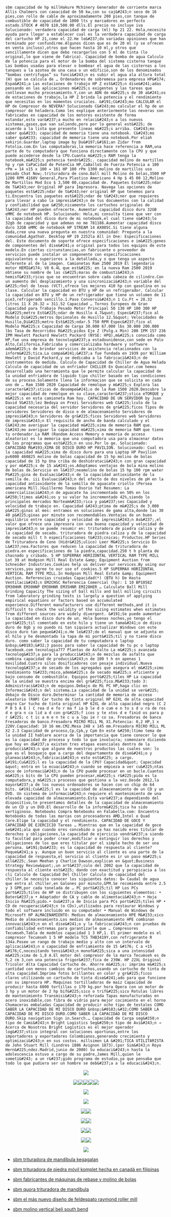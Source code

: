 
```
sbm capacidad de hp millHakure Mchinery Generador de corriente marca Allis Chalmers con caoacidad de 50 kw,con su caj&#243;n seco de 16 pies,con rollo de cable de aproximadamente 200 pies,con tanque de combustible de capacidad de 1000 lts y marcadores en perfecto estado.STOCK # 4070 $10,500.00 dlls.El precio no incluye iva Solucionado: verdadera capacidad de carga (ml) hp 21 22. Hola,necesito ayuda para llegar a establecer cual es la verdadera capacidad de carga del cartucho HP 21,como el 22.He le&#237;do variadas opiniones que han terminado por confundirme.Algunos dicen que es de 20 ml (y se ofrecen en venta incluso),otros que hacen hasta 10 ml,y otros que sencillamente dicen que debo recargarlos con 5 ml de tinta (lo original,lo que viene de fabrica). Capacidad de bomba de agua Calculo de la potencia para el motor de la bomba del sistema cisterna tanque Las bombas usadas para elevar o bombear el agua de las cisternas a los tanques a la azotea de una casa o un edificio,son de los denominados “bombas centrifugas” su funci&#243;n es subir el agua ala altura total (H) que se calcula de … Ordenadores de sobremesa para empresa HP&#174; Espa&#241;a Las estaciones de trabajo HP Z est&#225;n dise&#241;adas pensando en las aplicaciones m&#225;s exigentes y las tareas que conllevan mucho procesamiento.Y,con un ADN de m&#225;s de 30 a&#241;os de estaciones de trabajo,la HP Z brinda la potencia y el rendimiento que necesitas en los momentos cruciales. &#191;C&#243;mo CALCULAR el HP de Compresor de NEVERA? Solucionado C&#243;mo calcular el hp de un compresor de heladera.Como les explique anteriormente las neveras son fabricadas en capacidad de los motores existente de forma estandar,esto var&#237;a mucho en relaci&#243;n a los nuevos sistemas,gases,que van saliendo,pero por lo general est&#225; de acuerdo a la lista que presente lineas m&#225;s arriba. C&#243;mo saber qu&#233; capacidad de memoria tiene una notebook. C&#243;mo saber qu&#233; capacidad de memoria tiene una notebook.Por eliah sekirin.Guardar.laptop image by Du&#197;&#161;an Zidar from Fotolia.com.En las computadoras,la memoria hace referencia a RAM,una parte de tu computadora que funciona directamente con la CPU y que puede accederse desde la CPU.Cuanta m&#225;s RAM tenga la notebook,m&#225;s potencia tendr&#225;. capacidad molino de martillos hp y rpm CaPaCidad de PotenCia HP,CaBalloS de Fuerza Potencia a 100 rPm = 14 x15 x 100 = 161 HP 100 rPm 1300 molino de martillos uso pesado Chat Now;.trituradora de cono.Ball mill Molino de bolas,3500 HP 1200 RPM 4160V General,Para Plastico Americano 4 Hp $ 45 00 12,Molino De Martillos Mod Eco $ 3,500 00,capacidad de. Paquetes Est&#225;ndar de T&#243;ner Original HP para Impresora. Navega las opciones de paquetes est&#225;ndar de t&#243;ner original HP que tenemos para ti.Encuentra los paquetes est&#225;ndar de t&#243;ner que requieres para llevar a cabo la impresi&#243;n de tus documentos con la calidad y confiabilidad que &#250;nicamente los cartuchos originales de t&#243;ner HP pueden ofrecerte. Aumentar capacidad disco duro 32GB eMMC de notebook HP. Solucionado: Hola,mi consulta tiene que ver con la capacidad del disco duro de mi notebook,el cual tiene s&#243;lo 32gb de capacidad y que ademas no me 781186.Aumentar capacidad disco duro 32GB eMMC de notebook HP STREAM 14 AX005C.Si tiene alguna duda,cree una nueva pregunta en nuestra comunidad: Pregunta a la comunidad.AgathaV. Desktop HP 19 2252la All in One: Especificaciones del. Este documento de soporte ofrece especificaciones e im&#225;genes de componentes del dise&#241;o original para todos los equipos de este modelo.En ciertas circunstancias,un fabricante o proveedor de servicios puede instalar un componente con especificaciones equivalentes o superiores a la detallada,y o que tenga un aspecto diferente al de la imagen. Camionetas Ram 2500 2019 El legendario motor HEMI&#174; V8 6.4L que est&#225; en la nueva Ram 2500 2019 obtiene su nombre de las c&#225;maras de combusti&#243;n hemisf&#233;ricas que se encuentran sobre cada cabeza de cilindro.Con un aumento del desplazamiento y una sincronizaci&#243;n variable del &#225;rbol de levas (VCT),ofrece los mejores 410 hp con gasolina en su clase. Calcular la capacidad en BTU y HP de un refrigerador. Calcular la capacidad en BTU y HP de un refrigerador que tiene un volumen de 11 pie3,refrigerado sencillo.1.Paso Conversi&#243;n 1 Cu.Ft = 28.32 litros 11 X 28.32 = 311.52 Capacidad … Tornos Europeos de Gran Capacidad para Trabajo Pesado Motor Principal 50 130 HP 100 300 HP Di&#225;metro Est&#225;ndar de Husillo 4.7&quot; Espec&#237;fico al Modelo Di&#225;metros Opcionales de Husillo 12.5&quot; Velocidades de Husillo,Di&#225;metro Est&#225;ndar.5 750 RPM Espec&#237;fico al Modelo M&#225;x Capacidad de Carga 30.000 67.000 lbs 30.000 200.000 lbs Tasa de Recorridos R&#225;pidos Eje Z (Pulg.x Min) 200 IPM 157 236 IPM Hewlett Packard Hewlett Packard (NYSE: HPQ),m&#225;s conocida como HP,fue una empresa de tecnolog&#237;a estadounidense,con sede en Palo Alto,California.Fabricaba y comercializaba hardware y software adem&#225;s de brindar servicios de asistencia relacionados con la inform&#225;tica.La compa&#241;&#237;a fue fundada en 1939 por William Hewlett y David Packard,y se dedicaba a la fabricaci&#243;n de instrumentos de medida. Calculo de Capacidad de Chiller de Agua Helada Calculo de capacidad de un enfriador CHILLER En Quecalor.com hemos desarrollado una herramienta que le permite calcular la capacidad de la unidad enfriadora de liquido tipo chiller basado en las condiciones de su proceso.Solamente llena la informacion que se solicita en cada uno de … Ram 1500 2020 Capacidad de remolque y m&#225;s Explora las caracter&#237;sticas de desempe&#241;o de la Ram 1500 2020.Descubre la mejor capacidad de remolque en su clase,caracter&#237;stica eTORQUE y m&#225;s en esta camioneta Ram hoy. CAPACIDAD DE UN SERVIDOR by Juan David V&#233;lez Bedoya on Prezi Servidores web C&#225;lculo de la capacidad necesaria del servidor Servidores de gr&#225;ficos Tipos de servidores Servidores de disco o de almacenamiento Servidores de impresi&#243;n Servidores de gr&#225;ficos Servidores web Servidores de impresi&#243;n El requisito de ancho de banda calculado y el C&#243;mo averiguar la capacidad m&#225;xima de memoria RAM que. C&#243;mo averiguar la capacidad m&#225;xima de memoria RAM que tiene tu ordenador.La RAM (Random Access Memory o memoria de acceso aleatorio) es la memoria que una computadora usa para almacenar datos de los programas que est&#225;n en uso.Por lo ge. Solucionado: CAPACIDAD M&#193;XIMA DE DISCO DURO HP PAVILION. Solucionado: Cual es la capacidad m&#225;xima de disco duro para una Laptop HP Pavilion pv6000 460825 molino de bolas capacidad de 15 hp molino de bolas capacidad de 15 hp Una criba de deshidrataci&#243;n con gran capacidad y por m&#225;s de 15 a&#241;os.Adoptamos ventajas de bola mina molino de bolas de.Servicio en l&#237;neamolino de bolas 15 hp 100 rpm water P&#225;gina de Evaluaci&#243;n de la capacidad antioxidante de la semilla de. iii Evaluaci&#243;n del efecto de dos niveles de pH en la capacidad antioxidante de la semilla de aguacate criollo (Persea americana Mill.)Guillermo Tomas Osorio Yat Resumen: La comercializaci&#243;n de aguacate ha incrementado en 50% en los &#250;ltimos a&#241;os y su valor ha incrementado 42%,siendo lo principales mercados Norteam&#233;rica y pa&#237;ses Capacidad y velocidad de trabajo en. Capacidad &#243;ptima de m&#225;s de 3.000 p&#225;ginas al mes: entramos en soluciones de gama alta,donde las 30 40 p&#225;ginas por minuto son recomendables.Ventajas de un buen equilibrio entre capacidad y velocidad de impresi&#243;n As&#237;,el valor que ofrece una impresora con una buena capacidad y velocidad de impresi&#243;n se puede resumir en: trituradora de piedra caliza y de la capacidad de secado. trituradora de piedra caliza y de la capacidad de secado mill t h especificaciones t&#233;cnicas; Productos.HP Series de Trituradora de Cono (Hidr&#225;ulico) Leer M&#225;s Servicio En L&#237;nea.Factores que reducen la capacidad de trituradora de piedra.en especificaciones de la piedra,capacidad.250 t h planta de chacnado y cribado. 5 HP SUPERMAX HORIZONTAL VERTICAL RAM TYPE MILL Lot 39 at Hodgson Mill Real Estate &amp; Equipment Auction from Schneider Industries.Cookies help us deliver our services.By using our services,you agree to our use of cookies.5 HP SUPERMAX HORIZONTAL VERTICAL RAM TYPE MILL.In Hodgson Mill Real Estate &amp; Equipment Auction. Referencias cruzadas Capacidad(*) (BTU h) De Hasta Ventilaci&#243;n EM2CHSC Referencia Comercial (hp): 1 10 BP1058Z EM30HHR EM30HNP EM30HNR EM35HNR EMI28HER … Calculate Ball Mill Grinding Capacity The sizing of ball mills and ball milling circuits from laboratory grinding tests is largely a question of applying empirical equations or factors based on accumulated experience.Different manufacturers use different methods,and it is difficult to check the validity of the sizing estimates when estimates from different sources are widely divergent. &#191;Se puede aumentar la capacidad en disco duro de un. Hola buenas noches,yo tengo el port&#225;til comentado en este hilo y tiene un tama&#241;o de disco duro de 8gb y no puedo ni tan siquiera actualizar Windows con este disco duro tan peque&#241;o.He le&#237;do el manual que se adjunta en el hilo y he desmontado la tapa de mi port&#225;til y no tiene disco duro. como saber la capacidad de tu computadora o laptop &nbsp;&#0183;&#32;3 pasos para saber la capacidad de tu pc o laptop facebook.com tecnologia777 Plantas de Asfalto La m&#225;s avanzada tecnolog&#237;a para la producci&#243;n de mezclas de asfalto que combina capacidad de producci&#243;n de 100 t h en apenas 1 movilidad.Cuatro silos dosificadores con pesaje individual.Nueva tecnolog&#237;a de secado de los agregados que asegura el m&#225;ximo rendimiento t&#233;rmico,adem&#225;s de secado m&#225;s eficiente y bajo consumo de combustible. Equipos port&#225;tiles HP La capacidad de la unidad se muestra encima del gr&#225;fico.M&#233;todo 3: Administraci&#243;n de equipos.Debajo de Mi PC HP,haga clic en Informaci&#243;n del sistema.La capacidad de la unidad se ver&#225; debajo de Disco duro.Determinar la cantidad de memoria de acceso aleatorio (RAM) Car tucho de tinta original HP 62XL de alta capacidad negro Car tucho de tinta original HP 62XL de alta capacidad negro (C 2 P 0 5 A E ) C rea d e fo r ma f ia b le d o cum e n to s d u ra de ros d e gra n ca lid a d con gr&#225;f icos y te xtos d e finid os para p r &#225; c t ic a m e n te c u a lqu ie r co sa. Fresadoras de banco Fresadoras de banco.Fresadora MICRO MILL ML X1.Potencia: 0,2 HP,1 x 220V.Capacidad: 10 16 mm.CM2.Mesa 240 x 145 mm.Fresadora MICRO MILL ML X2 2.3 Capacidad de proceso,Cp,Cpk,y Cpm En este &#250;ltimo tema de la unidad II hablare acerca de la importancia que tiene conocer lo que es la capacidad de proceso y todo lo que involucra; comenzare diciendo que hoy en d&#237;a existen tres etapas esenciales dentro de la producci&#243;n que alguno de nuestros productos las cuales son: lo que es el bosquejo que a cargo del departamento de dise&#241;o y planeaci&#243;n,fabricaci&#243;n esto est&#225; a cargo. &#191;Cu&#225;l es la capacidad de la CPU? Capacidad&quot; Capacidad &quot; entra en la ecuaci&#243;n cuando se empieza a ver cu&#225;ntas poco de informaci&#243;n de la CPU puede procesar en un bucle.Cuantos m&#225;s bits de la CPU pueden procesar,m&#225;s r&#225;pida es la computadora,y m&#225;s procesos que gestiona a la vez.Desde 2012,la mayor&#237;a de los nuevos ordenadores se hacen con un chip de 64 bits. &#191;Cu&#225;l es la capacidad de almacenamiento de un CD y un DVD. Un sistema de informaci&#243;n requiere el mantenimiento de una elevada capacidad de almacenamiento.Esta var&#237;a dependiendo del dispositivo,te presentamos detalles de la capacidad de almacenamiento de un CD y un DVD.El desarrollo de la inform&#225;tica ha sido vertiginoso. Notebooks Compra Notebooks en Falabella.com: Encuentra Notebooks de todas las marcas con procesadores AMD,Intel o Quad Core.Elige la capacidad y el rendimiento. CAPACIDAD DE GOCE Y CAPACIDAD DE EJERCICIO Tareas … Mientras que en la capacidad de goce se&#241;ala que cuando eres concebido o ya has nacido eres titular de derechos y obligaciones,la capacidad de ejercicio vendr&#237;a siendo tu facultad para poder crear,modificar o extinguir los derechos y obligaciones de los que eres titular por el simple hecho de ser una persona. &#191;Qu&#233; es la capacidad de respuesta al cliente? Peque&#241;a y. Aunque un buen servicio al cliente es una parte de la capacidad de respuesta,el servicio al cliente es ir un paso m&#225;s all&#225;.Sean Meehan y Charlie Dawson,explican en &quot;Business Strategy Review&quot;,un art&#237;culo del 2002 que la capacidad de respuesta al cliente est&#225; dando con exactitud y perspicacia a los cli Calculo de Capacidad Del Chiller Calculo de capacidad del chiller.Se necesita conocer los siguientes datos: Q= Caudal de agua que entra al chiller,en Galones por minuto,GPM.Se recomienda entre 2.5 y 3 GPM,por cada tonelada de … PC port&#225;til HP Los PCs port&#225;tiles de HP se distribuyen con los siguientes elementos: • Bater&#237;a • Adaptador de CA y cable de alimentaci&#243;n • Hoja Inicio R&#225;pido.• Gu&#237;a de Inicio para PCs port&#225;tiles HP • CD de recuperaci&#243;n (o CDs),utilizados para restaurar Windows y todo el software incluido en su computador • Manual de Windows de Microsoft HP ALMACENAMIENTO: Medios de almacenamiento HPE M&#233;xico Medio de almacenamiento.Los medios de almacenamiento HPE combinan innovaci&#243;n en el dise&#241;o y la fabricaci&#243;n con pruebas de confiabilidad extremas para garantizarle que … Compresores Tecumseh,Tabla de modelos capacidad 1 3 HP,1. El primer modelo es el compresor Tecumseh 1 5 HP modelo TCS THB3419Y,con refrigerante R 134a.Posee un rango de trabajo medio y alto con un intervalo de aplicaci&#243;n o capacidad de enfriamiento de 15 &#176; C a +15 &#176;C,necesitando tensi&#243;n monof&#225;sica a una intensidad m&#225;xima de 1,8 A.El motor del compresor de la marca Tecumseh es de 5,2 cm 3,con una potencia frigor&#237;fica de 239W. HP 22XL Original Tricolor Alta Capacidad Cartucho de. Ahorre m&#225;s: imprima m&#225;s cantidad con menos cambios de cartuchos,usando un cartucho de tinta de alta capacidad.Imprima fotos brillantes en color y gr&#225;ficos claros utilizando un cartucho de tinta dise&#241;ado para que funcione con su impresora HP. Maquinas tortilladoras de maiz Capacidad de producir hasta 6000 tortillas o 170 kg.por hora Opera con un motor de 3 hp y un motor de 2 hp bif&#225;sico o trif&#225;sico Rotulas libres de mantenimiento Transmisi&#243;n reforzada Tapas manufacturadas en acero inoxidable,con fibra de vidrio para mejor cocimiento en el horno Chumaceras embaladas Capacidad de producir ocho tipo de testales COMO SABER LA CAPACIDAD DE MI DISCO DURO &nbsp;&#0183;&#32;COMO SABER LA CAPACIDAD DE MI DISCO DURO.COMO SABER LA CAPACIDAD DE MI DISCO DURO.Skip navigation Sign in.Search.… Capacidad de Carga seg&#250;n tipo de Cami&#243;n Bright Logistics Seg&#250;n tipo de Avi&#243;n → Acerca de Nosotros Bright Logistics es el mejor operador log&#237;stico integral con soluciones oportunas,entre los importadores y exportadores Colombianos,generando crecimiento y optimizaci&#243;n en sus costos. millsimon LA &#201;TICA UTILITARISTA de John Stuart Mill (Londres 1806 Avignon 1873).(por Sim&#243;n Royo Hern&#225;ndez.Madrid,junio de 2000) Su educaci&#243;n hasta la adolescencia estuvo a cargo de su padre,James Mill,quien le someti&#243; a un r&#237;gido programa de estudio,ya que pensaba que todo lo que pudiera ser un hombre se deb&#237;a a la educaci&#243;n. 
```

<div align="center">

<a href="https://es-crusher.shibang-china.com/github&k=sbm+capacidad+de+hp+mill"><img src="https://static.shibang-china.com/es/crusher/logo.jpg"></a>

<a href="https://es-crusher.shibang-china.com/github&k=sbm+capacidad+de+hp+mill"><img src="https://static.shibang-china.com/es/crusher/index.jpg"></a><a href="https://es-crusher.shibang-china.com/material.htmlgithub&k=sbm+capacidad+de+hp+mill"><img src="https://static.shibang-china.com/es/crusher/material.jpg"></a><a href="https://es-crusher.shibang-china.com/application.htmlgithub&k=sbm+capacidad+de+hp+mill"><img src="https://static.shibang-china.com/es/crusher/application.jpg"></a><a href="https://es-crusher.shibang-china.com/aboutus.htmlgithub&k=sbm+capacidad+de+hp+mill"><img src="https://static.shibang-china.com/es/crusher/aboutus.jpg"></a><a href="https://es-crusher.shibang-china.com/contact.htmlgithub&k=sbm+capacidad+de+hp+mill"><img src="https://static.shibang-china.com/es/crusher/contact.jpg"></a>

<a href="https://es-crusher.shibang-china.com/github&k=sbm+capacidad+de+hp+mill"><img src="https://static.shibang-china.com/es/crusher/banner.jpg"></a>

<a href="https://swt.shibang-china.com/github&k=sbm+capacidad+de+hp+mill"><img src="https://static.shibang-china.com/es/crusher/text.jpg"></a>

<a href="https://swt.shibang-china.com/github&k=sbm+capacidad+de+hp+mill"><img src="https://static.shibang-china.com/es/crusher/chat.jpg"></a><a href="https://es-crusher.shibang-china.com/contact.htmlgithub&k=sbm+capacidad+de+hp+mill"><img src="https://static.shibang-china.com/es/crusher/message.jpg"></a>

<a href="https://es-crusher.shibang-china.com/products/pe.htmlgithub&k=sbm+capacidad+de+hp+mill"><img src="https://static.shibang-china.com/es/crusher/pe.jpg"></a><a href="https://es-crusher.shibang-china.com/products/pf.htmlgithub&k=sbm+capacidad+de+hp+mill"><img src="https://static.shibang-china.com/es/crusher/pf.jpg"></a>

<a href="https://es-crusher.shibang-china.com/products/hpt.htmlgithub&k=sbm+capacidad+de+hp+mill"><img src="https://static.shibang-china.com/es/crusher/hpt.jpg"></a><a href="https://es-crusher.shibang-china.com/products/vsi.htmlgithub&k=sbm+capacidad+de+hp+mill"><img src="https://static.shibang-china.com/es/crusher/vsi.jpg"></a>

<a href="https://es-crusher.shibang-china.com/products/klv.htmlgithub&k=sbm+capacidad+de+hp+mill"><img src="https://static.shibang-china.com/es/crusher/klv.jpg"></a><a href="https://es-crusher.shibang-china.com/products/portable.htmlgithub&k=sbm+capacidad+de+hp+mill"><img src="https://static.shibang-china.com/es/crusher/portable.jpg"></a>

<a href="https://swt.shibang-china.com/github&k=sbm+capacidad+de+hp+mill"><img src="https://static.shibang-china.com/es/crusher/case.jpg"></a>

</div>


* [sbm trituradora de mandíbula kegagalan](sbm%20trituradora%20de%20mand%C3%ADbula%20kegagalan.md)

* [sbm trituradora de piedra móvil komplet hecha en canadá en filipinas](sbm%20trituradora%20de%20piedra%20m%C3%B3vil%20komplet%20hecha%20en%20canad%C3%A1%20en%20filipinas.md)

* [sbm fabricantes de máquinas de rebase y molino de bolas](sbm%20fabricantes%20de%20m%C3%A1quinas%20de%20rebase%20y%20molino%20de%20bolas.md)

* [sbm quora trituradora de mandíbula](sbm%20quora%20trituradora%20de%20mand%C3%ADbula.md)

* [sbm el más nuevo diseño de feldespato raymond roller mill](sbm%20el%20m%C3%A1s%20nuevo%20dise%C3%B1o%20de%20feldespato%20raymond%20roller%20mill.md)

* [sbm molino vertical beli south bend](sbm%20molino%20vertical%20beli%20south%20bend.md)
